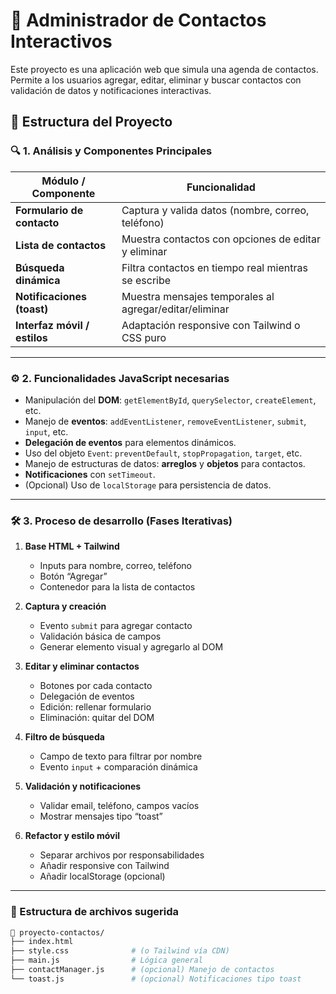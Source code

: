 # 📇 Administrador de Contactos Interactivos

Este proyecto es una aplicación web que simula una agenda de contactos. Permite a los usuarios agregar, editar, eliminar y buscar contactos con validación de datos y notificaciones interactivas.

## 🧩 Estructura del Proyecto

### 🔍 1. Análisis y Componentes Principales

| Módulo / Componente      | Funcionalidad                                       |
|--------------------------|-----------------------------------------------------|
| **Formulario de contacto** | Captura y valida datos (nombre, correo, teléfono)   |
| **Lista de contactos**     | Muestra contactos con opciones de editar y eliminar |
| **Búsqueda dinámica**      | Filtra contactos en tiempo real mientras se escribe |
| **Notificaciones (toast)** | Muestra mensajes temporales al agregar/editar/eliminar |
| **Interfaz móvil / estilos** | Adaptación responsive con Tailwind o CSS puro         |

---

### ⚙️ 2. Funcionalidades JavaScript necesarias

- Manipulación del **DOM**: `getElementById`, `querySelector`, `createElement`, etc.
- Manejo de **eventos**: `addEventListener`, `removeEventListener`, `submit`, `input`, etc.
- **Delegación de eventos** para elementos dinámicos.
- Uso del objeto `Event`: `preventDefault`, `stopPropagation`, `target`, etc.
- Manejo de estructuras de datos: **arreglos** y **objetos** para contactos.
- **Notificaciones** con `setTimeout`.
- (Opcional) Uso de `localStorage` para persistencia de datos.

---

### 🛠️ 3. Proceso de desarrollo (Fases Iterativas)

1. **Base HTML + Tailwind**
   - Inputs para nombre, correo, teléfono
   - Botón “Agregar”
   - Contenedor para la lista de contactos

2. **Captura y creación**
   - Evento `submit` para agregar contacto
   - Validación básica de campos
   - Generar elemento visual y agregarlo al DOM

3. **Editar y eliminar contactos**
   - Botones por cada contacto
   - Delegación de eventos
   - Edición: rellenar formulario
   - Eliminación: quitar del DOM

4. **Filtro de búsqueda**
   - Campo de texto para filtrar por nombre
   - Evento `input` + comparación dinámica

5. **Validación y notificaciones**
   - Validar email, teléfono, campos vacíos
   - Mostrar mensajes tipo “toast”

6. **Refactor y estilo móvil**
   - Separar archivos por responsabilidades
   - Añadir responsive con Tailwind
   - Añadir localStorage (opcional)

---

### 📁 Estructura de archivos sugerida

```bash
📁 proyecto-contactos/
├── index.html
├── style.css              # (o Tailwind vía CDN)
├── main.js                # Lógica general
├── contactManager.js      # (opcional) Manejo de contactos
└── toast.js               # (opcional) Notificaciones tipo toast
